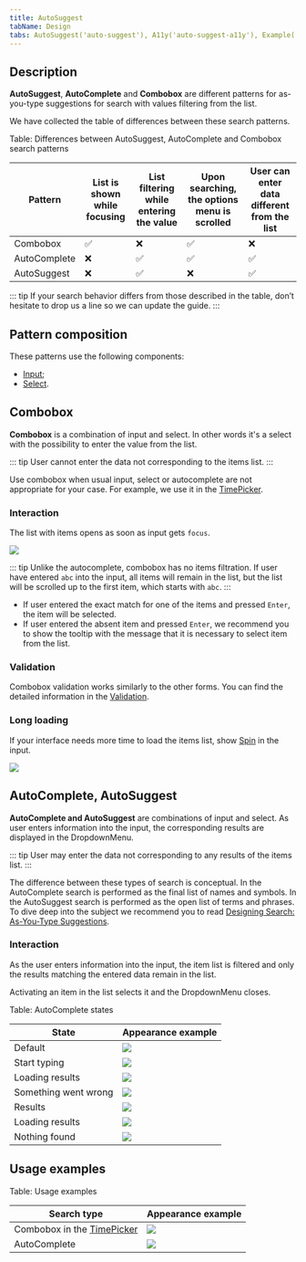 ```yaml
---
title: AutoSuggest
tabName: Design
tabs: AutoSuggest('auto-suggest'), A11y('auto-suggest-a11y'), Example('auto-suggest-code')
---
```


## Description

**AutoSuggest**, **AutoComplete** and **Combobox** are different patterns for as-you-type suggestions for search with values filtering from the list.

We have collected the table of differences between these search patterns.

Table: Differences between AutoSuggest, AutoComplete and Combobox search patterns

| Pattern      | List is shown while focusing | List filtering while entering the value | Upon searching, the options menu is scrolled | User can enter data different from the list |
| ------------ | ---------------------------- | --------------------------------------- | -------------------------------------------- | ------------------------------------------- |
| Combobox     | ✅                           | ❌                                      | ✅                                           | ❌                                          |
| AutoComplete | ❌                           | ✅                                      | ✅                                           | ✅                                          |
| AutoSuggest  | ❌                           | ✅                                      | ❌                                           | ✅                                          |

::: tip
If your search behavior differs from those described in the table, don’t hesitate to drop us a line so we can update the guide.
:::

## Pattern composition

These patterns use the following components:

- [Input](/components/input);
- [Select](/components/select).

## Combobox

**Combobox** is a combination of input and select. In other words it's a select with the possibility to enter the value from the list.

::: tip
User cannot enter the data not corresponding to the items list.
:::

Use combobox when usual input, select or autocomplete are not appropriate for your case. For example, we use it in the [TimePicker](/components/time-picker/).

### Interaction

The list with items opens as soon as input gets `focus`.

![](static/combobox-example.png)

::: tip
Unlike the autocomplete, combobox has no items filtration. If user have entered `abc` into the input, all items will remain in the list, but the list will be scrolled up to the first item, which starts with `abc`.
:::

- If user entered the exact match for one of the items and pressed `Enter`, the item will be selected.
- If user entered the absent item and pressed `Enter`, we recommend you to show the tooltip with the message that it is necessary to select item from the list.

### Validation

Combobox validation works similarly to the other forms. You can find the detailed information in the [Validation](/patterns/validation-form/).

### Long loading

If your interface needs more time to load the items list, show [Spin](/components/spin/) in the input.

![](static/spinner.png)

## AutoComplete, AutoSuggest

**AutoComplete and AutoSuggest** are combinations of input and select. As user enters information into the input, the corresponding results are displayed in the DropdownMenu.

::: tip
User may enter the data not corresponding to any results of the items list.
:::

The difference between these types of search is conceptual. In the AutoComplete search is performed as the final list of names and symbols. In the AutoSuggest search is performed as the open list of terms and phrases. To dive deep into the subject we recommend you to read [Designing Search: As-You-Type Suggestions](https://uxmag.com/articles/designing-search-as-you-type-suggestions).

### Interaction

As the user enters information into the input, the item list is filtered and only the results matching the entered data remain in the list.

Activating an item in the list selects it and the DropdownMenu closes.

Table: AutoComplete states

| State                | Appearance example                      |
| -------------------- | --------------------------------------- |
| Default              | ![](static/default.png)                 |
| Start typing         | ![](static/start.png)                   |
| Loading results      | ![](static/loading-1.png)               |
| Something went wrong | ![](static/error.png)                   |
| Results              | ![](static/results.png)                 |
| Loading results      | ![](static/loading-2.png)               |
| Nothing found        | ![](static/nothing-found-auto-tips.png) |

## Usage examples

Table: Usage examples

| Search type                                            | Appearance example                       |
| ------------------------------------------------------ | ---------------------------------------- |
| Combobox in the [TimePicker](/components/time-picker/) | ![](static/combobox.png)         |
| AutoComplete                                           | ![](static/autocomplete.png) |

